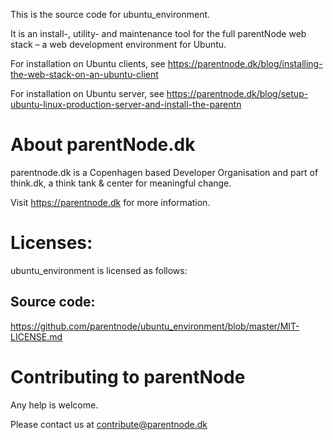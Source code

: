 This is the source code for ubuntu_environment.

It is an install-, utility- and maintenance tool for the full parentNode web stack – a web development environment for Ubuntu.

For installation on Ubuntu clients, see https://parentnode.dk/blog/installing-the-web-stack-on-an-ubuntu-client

For installation on Ubuntu server, see https://parentnode.dk/blog/setup-ubuntu-linux-production-server-and-install-the-parentn


# About parentNode.dk
parentnode.dk is a Copenhagen based Developer Organisation and part of think.dk, a think tank & center for meaningful change. 

Visit https://parentnode.dk for more information.

# Licenses:
ubuntu_environment is licensed as follows:

## Source code:
https://github.com/parentnode/ubuntu_environment/blob/master/MIT-LICENSE.md



# Contributing to parentNode

Any help is welcome.

Please contact us at [contribute@parentnode.dk](mailto:contribute@parentnode.dk)